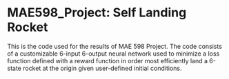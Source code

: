 # MAE598_Project: Self Landing Rocket

This is the code used for the results of MAE 598 Project.  The code consists of a customizable 6-input 6-output neural network used to minimize a loss function defined with a reward function in order most efficiently land a 6-state rocket at the origin given user-defined initial conditions.
